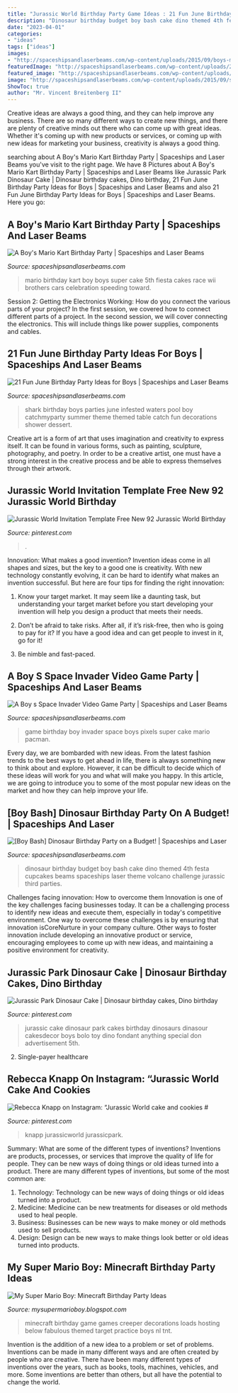 ```yaml
---
title: "Jurassic World Birthday Party Game Ideas : 21 Fun June Birthday Party Ideas For Boys"
description: "Dinosaur birthday budget boy bash cake dino themed 4th festa cupcakes beams spaceships laser theme volcano challenge jurassic third parties"
date: "2023-04-01"
categories:
- "ideas"
tags: ["ideas"]
images:
- "http://spaceshipsandlaserbeams.com/wp-content/uploads/2015/09/boys-mario-kart-birthday-party-ideas.jpg"
featuredImage: "http://spaceshipsandlaserbeams.com/wp-content/uploads/2015/09/boys-mario-kart-birthday-party-ideas.jpg"
featured_image: "http://spaceshipsandlaserbeams.com/wp-content/uploads/2016/05/20-Shark-Party-600x600.jpg"
image: "http://spaceshipsandlaserbeams.com/wp-content/uploads/2015/09/space-invader-birthday-party-ideas.jpg.jpg"
ShowToc: true
author: "Mr. Vincent Breitenberg II"
---
```



Creative ideas are always a good thing, and they can help improve any business. There are so many different ways to create new things, and there are plenty of creative minds out there who can come up with great ideas. Whether it's coming up with new products or services, or coming up with new ideas for marketing your business, creativity is always a good thing.

	

		
searching about A Boy&#039;s Mario Kart Birthday Party | Spaceships and Laser Beams you've visit to the right page. We have 8 Pictures about A Boy&#039;s Mario Kart Birthday Party | Spaceships and Laser Beams like Jurassic Park Dinosaur Cake | Dinosaur birthday cakes, Dino birthday, 21 Fun June Birthday Party Ideas for Boys | Spaceships and Laser Beams and also 21 Fun June Birthday Party Ideas for Boys | Spaceships and Laser Beams. Here you go:
		
    
## A Boy&#039;s Mario Kart Birthday Party | Spaceships And Laser Beams

<img loading=lazy src="http://spaceshipsandlaserbeams.com/wp-content/uploads/2015/09/boys-mario-kart-birthday-party-ideas.jpg" onerror="this.onerror=null;this.src='https://tse1.mm.bing.net/th?id=OIP.LYsGSJ-gRnY-gSD1yrcnkAHaLH&amp;pid=15.1';" alt="A Boy&#039;s Mario Kart Birthday Party | Spaceships and Laser Beams">

_Source: spaceshipsandlaserbeams.com_

>mario birthday kart boy boys super cake 5th fiesta cakes race wii brothers cars celebration speeding toward. 

	

Session 2: Getting the Electronics Working: How do you connect the various parts of your project?
In the first session, we covered how to connect different parts of a project. In the second session, we will cover connecting the electronics. This will include things like power supplies, components and cables.

    
## 21 Fun June Birthday Party Ideas For Boys | Spaceships And Laser Beams

<img loading=lazy src="http://spaceshipsandlaserbeams.com/wp-content/uploads/2016/05/20-Shark-Party-600x600.jpg" onerror="this.onerror=null;this.src='https://tse1.mm.bing.net/th?id=OIP.YQ59vwNkwK9SwuWIpAWL8gHaHa&amp;pid=15.1';" alt="21 Fun June Birthday Party Ideas for Boys | Spaceships and Laser Beams">

_Source: spaceshipsandlaserbeams.com_

>shark birthday boys parties june infested waters pool boy catchmyparty summer theme themed table catch fun decorations shower dessert. 

	

Creative art is a form of art that uses imagination and creativity to express itself. It can be found in various forms, such as painting, sculpture, photography, and poetry. In order to be a creative artist, one must have a strong interest in the creative process and be able to express themselves through their artwork.

    
## Jurassic World Invitation Template Free New 92 Jurassic World Birthday

<img loading=lazy src="https://i.pinimg.com/736x/ee/3b/35/ee3b3529a345010c412b1b4134f980e4.jpg" onerror="this.onerror=null;this.src='https://tse2.mm.bing.net/th?id=OIP.Q1-3LryBcrKfbzkR4YsMuQHaFp&amp;pid=15.1';" alt="Jurassic World Invitation Template Free New 92 Jurassic World Birthday">

_Source: pinterest.com_

>. 

	

Innovation: What makes a good invention?
Invention ideas come in all shapes and sizes, but the key to a good one is creativity. With new technology constantly evolving, it can be hard to identify what makes an invention successful. But here are four tips for finding the right innovation:
1. Know your target market. It may seem like a daunting task, but understanding your target market before you start developing your invention will help you design a product that meets their needs.

2. Don’t be afraid to take risks. After all, if it’s risk-free, then who is going to pay for it? If you have a good idea and can get people to invest in it, go for it!
3. Be nimble and fast-paced.

    
## A Boy S Space Invader Video Game Party | Spaceships And Laser Beams

<img loading=lazy src="http://spaceshipsandlaserbeams.com/wp-content/uploads/2015/09/space-invader-birthday-party-ideas.jpg.jpg" onerror="this.onerror=null;this.src='https://tse3.mm.bing.net/th?id=OIP.doXfrlLE104RCv5Dhs0z8gHaLH&amp;pid=15.1';" alt="A Boy s Space Invader Video Game Party | Spaceships and Laser Beams">

_Source: spaceshipsandlaserbeams.com_

>game birthday boy invader space boys pixels super cake mario pacman. 

	

Every day, we are bombarded with new ideas. From the latest fashion trends to the best ways to get ahead in life, there is always something new to think about and explore. However, it can be difficult to decide which of these ideas will work for you and what will make you happy. In this article, we are going to introduce you to some of the most popular new ideas on the market and how they can help improve your life.

    
## [Boy Bash] Dinosaur Birthday Party On A Budget! | Spaceships And Laser

<img loading=lazy src="http://spaceshipsandlaserbeams.com/wp-content/uploads/2015/09/dinosaur-birthday-party-ideas-on-a-budget.jpg.jpg" onerror="this.onerror=null;this.src='https://tse2.mm.bing.net/th?id=OIP.jGsNwoCUIp6yU4tyU9TfnAHaLH&amp;pid=15.1';" alt="[Boy Bash] Dinosaur Birthday Party on a Budget! | Spaceships and Laser">

_Source: spaceshipsandlaserbeams.com_

>dinosaur birthday budget boy bash cake dino themed 4th festa cupcakes beams spaceships laser theme volcano challenge jurassic third parties. 

	

Challenges facing innovation: How to overcome them
Innovation is one of the key challenges facing businesses today. It can be a challenging process to identify new ideas and execute them, especially in today's competitive environment. One way to overcome these challenges is by ensuring that innovation isCoreNurture in your company culture. Other ways to foster innovation include developing an innovative product or service, encouraging employees to come up with new ideas, and maintaining a positive environment for creativity.

    
## Jurassic Park Dinosaur Cake | Dinosaur Birthday Cakes, Dino Birthday

<img loading=lazy src="https://i.pinimg.com/736x/01/b4/ad/01b4ad7e75c1230bda31869781968151.jpg" onerror="this.onerror=null;this.src='https://tse3.mm.bing.net/th?id=OIP.Vk267w6wLmFbhS6Fa0e_DQHaJi&amp;pid=15.1';" alt="Jurassic Park Dinosaur Cake | Dinosaur birthday cakes, Dino birthday">

_Source: pinterest.com_

>jurassic cake dinosaur park cakes birthday dinosaurs dinasour cakesdecor boys bolo toy dino fondant anything special don advertisement 5th. 

	

2. Single-payer healthcare

    
## Rebecca Knapp On Instagram: “Jurassic World Cake And Cookies #

<img loading=lazy src="https://i.pinimg.com/736x/0a/87/46/0a874671da42151f05eae00c76428f35.jpg" onerror="this.onerror=null;this.src='https://tse1.mm.bing.net/th?id=OIP.k7HSklv1urArgcq_bhEspgHaH0&amp;pid=15.1';" alt="Rebecca Knapp on Instagram: “Jurassic World cake and cookies #">

_Source: pinterest.com_

>knapp jurassicworld jurassicpark. 

	

Summary: What are some of the different types of inventions?
Inventions are products, processes, or services that improve the quality of life for people. They can be new ways of doing things or old ideas turned into a product. There are many different types of inventions, but some of the most common are:
1) Technology: Technology can be new ways of doing things or old ideas turned into a product.
2) Medicine: Medicine can be new treatments for diseases or old methods used to heal people.
3) Business: Businesses can be new ways to make money or old methods used to sell products.
4) Design: Design can be new ways to make things look better or old ideas turned into products.

    
## My Super Mario Boy: Minecraft Birthday Party Ideas

<img loading=lazy src="https://3.bp.blogspot.com/-eovtX6lI2v0/WJSuk-tCZuI/AAAAAAAATLY/XME3al9v1S4e8IQOQ81l4frGTlOxZ-FNgCLcB/s1600/P1010092.JPG" onerror="this.onerror=null;this.src='https://tse1.mm.bing.net/th?id=OIP.GJwDeiF9FDl36Bi8hB0-pwHaLH&amp;pid=15.1';" alt="My Super Mario Boy: Minecraft Birthday Party Ideas">

_Source: mysupermarioboy.blogspot.com_

>minecraft birthday game games creeper decorations loads hosting below fabulous themed target practice boys nl tnt. 

	

Invention is the addition of a new idea to a problem or set of problems. Inventions can be made in many different ways and are often created by people who are creative. There have been many different types of inventions over the years, such as books, tools, machines, vehicles, and more. Some inventions are better than others, but all have the potential to change the world.

